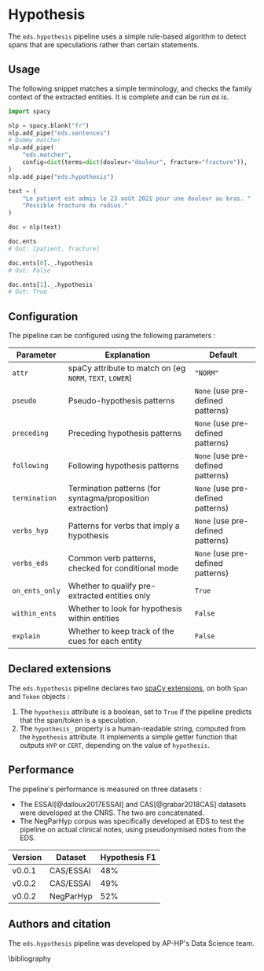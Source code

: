 # Hypothesis

The `eds.hypothesis` pipeline uses a simple rule-based algorithm to detect spans that are speculations rather than certain statements.

## Usage

The following snippet matches a simple terminology, and checks the family context of the extracted entities. It is complete and can be run _as is_.

```python
import spacy

nlp = spacy.blank("fr")
nlp.add_pipe("eds.sentences")
# Dummy matcher
nlp.add_pipe(
    "eds.matcher",
    config=dict(terms=dict(douleur="douleur", fracture="fracture")),
)
nlp.add_pipe("eds.hypothesis")

text = (
    "Le patient est admis le 23 août 2021 pour une douleur au bras. "
    "Possible fracture du radius."
)

doc = nlp(text)

doc.ents
# Out: [patient, fracture]

doc.ents[0]._.hypothesis
# Out: False

doc.ents[1]._.hypothesis
# Out: True
```

## Configuration

The pipeline can be configured using the following parameters :

| Parameter      | Explanation                                                | Default                           |
| -------------- | ---------------------------------------------------------- | --------------------------------- |
| `attr`         | spaCy attribute to match on (eg `NORM`, `TEXT`, `LOWER`)   | `"NORM"`                          |
| `pseudo`       | Pseudo-hypothesis patterns                                 | `None` (use pre-defined patterns) |
| `preceding`    | Preceding hypothesis patterns                              | `None` (use pre-defined patterns) |
| `following`    | Following hypothesis patterns                              | `None` (use pre-defined patterns) |
| `termination`  | Termination patterns (for syntagma/proposition extraction) | `None` (use pre-defined patterns) |
| `verbs_hyp`    | Patterns for verbs that imply a hypothesis                 | `None` (use pre-defined patterns) |
| `verbs_eds`    | Common verb patterns, checked for conditional mode         | `None` (use pre-defined patterns) |
| `on_ents_only` | Whether to qualify pre-extracted entities only             | `True`                            |
| `within_ents`  | Whether to look for hypothesis within entities             | `False`                           |
| `explain`      | Whether to keep track of the cues for each entity          | `False`                           |

## Declared extensions

The `eds.hypothesis` pipeline declares two [spaCy extensions](https://spacy.io/usage/processing-pipelines#custom-components-attributes), on both `Span` and `Token` objects :

1. The `hypothesis` attribute is a boolean, set to `True` if the pipeline predicts that the span/token is a speculation.
2. The `hypothesis_` property is a human-readable string, computed from the `hypothesis` attribute. It implements a simple getter function that outputs `HYP` or `CERT`, depending on the value of `hypothesis`.

## Performance

The pipeline's performance is measured on three datasets :

- The ESSAI[@dalloux2017ESSAI] and CAS[@grabar2018CAS] datasets were developed at the CNRS. The two are concatenated.
- The NegParHyp corpus was specifically developed at EDS to test the pipeline on actual clinical notes, using pseudonymised notes from the EDS.

| Version | Dataset   | Hypothesis F1 |
| ------- | --------- | ------------- |
| v0.0.1  | CAS/ESSAI | 48%           |
| v0.0.2  | CAS/ESSAI | 49%           |
| v0.0.2  | NegParHyp | 52%           |

## Authors and citation

The `eds.hypothesis` pipeline was developed by AP-HP's Data Science team.

\bibliography
